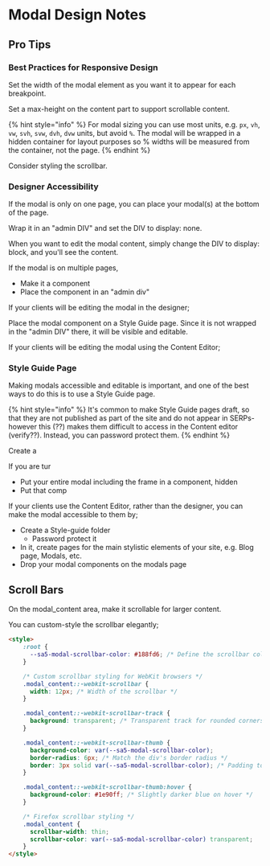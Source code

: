 # Modal Design Notes

## Pro Tips

### Best Practices for Responsive Design

Set the width of the modal element as you want it to appear for each breakpoint. &#x20;

Set a max-height on the content part to support scrollable content.&#x20;

{% hint style="info" %}
For modal sizing you can use most units, e.g. `px`, `vh`, `vw`, `svh`, `svw`, `dvh`, `dvw` units, but avoid `%`.  The modal will be wrapped in a hidden container for layout purposes so % widths will be measured from the container, not the page.&#x20;
{% endhint %}

Consider styling the scrollbar.&#x20;

### Designer Accessibility&#x20;

If the modal is only on one page, you can place your modal(s) at the bottom of the page.

Wrap it in an "admin DIV" and set the DIV to display: none.&#x20;

When you want to edit the modal content, simply change the DIV to display: block, and you'll see the content.&#x20;

If the modal is on multiple pages,&#x20;

* Make it a component
* Place the component in an "admin div"&#x20;

If your clients will be editing the modal in the designer;&#x20;

Place the modal component on a Style Guide page.  Since it is not wrapped in the "admin DIV" there, it will be visible and editable.&#x20;

If your clients will be editing the modal using the Content Editor;&#x20;





### Style Guide Page

Making modals accessible and editable is important, and one of the best ways to do this is to use a Style Guide page.&#x20;

{% hint style="info" %}
It's common to make Style Guide pages draft, so that they are not published as part of the site and do not appear in SERPs- however this (??) makes them difficult to access in the Content editor (verify??).  Instead, you can password protect them.&#x20;
{% endhint %}



Create a&#x20;

If you are tur

* Put your entire modal including the frame in a component, hidden&#x20;
* Put that comp

If your clients use the Content Editor, rather than the designer, you can make the modal accessible to them by;

* Create a Style-guide folder
  * Password protect it
* In it, create pages for the main stylistic elements of your site, e.g. Blog page, Modals, etc.&#x20;
* Drop your modal components on the modals page&#x20;

## Scroll Bars

On the modal\_content area, make it scrollable for larger content.

You can custom-style the scrollbar elegantly;

```html
<style>
    :root {
      --sa5-modal-scrollbar-color: #188fd6; /* Define the scrollbar color variable */
    }

    /* Custom scrollbar styling for WebKit browsers */
    .modal_content::-webkit-scrollbar {
      width: 12px; /* Width of the scrollbar */
    }

    .modal_content::-webkit-scrollbar-track {
      background: transparent; /* Transparent track for rounded corners to show */
    }

    .modal_content::-webkit-scrollbar-thumb {
      background-color: var(--sa5-modal-scrollbar-color);
      border-radius: 6px; /* Match the div's border radius */
      border: 3px solid var(--sa5-modal-scrollbar-color); /* Padding to inset the scrollbar */
    }

    .modal_content::-webkit-scrollbar-thumb:hover {
      background-color: #1e90ff; /* Slightly darker blue on hover */
    }

    /* Firefox scrollbar styling */
    .modal_content {
      scrollbar-width: thin;
      scrollbar-color: var(--sa5-modal-scrollbar-color) transparent;
    }
</style>
```
